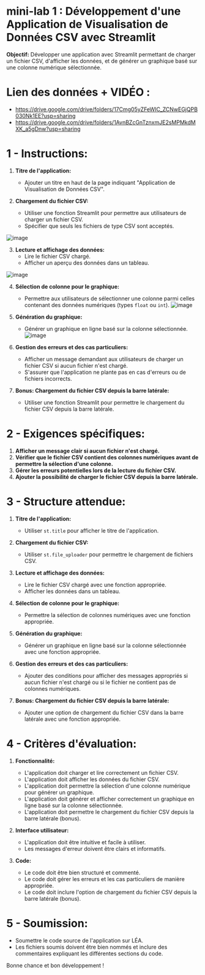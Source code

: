 # mini-lab 1 : Développement d'une Application de Visualisation de Données CSV avec Streamlit

**Objectif:** Développer une application avec Streamlit permettant de charger un fichier CSV, d'afficher les données, et de générer un graphique basé sur une colonne numérique sélectionnée.

# Lien des données + VIDÉO : 
- https://drive.google.com/drive/folders/17Cmg05yZFeWIC_ZCNwEGjQPB030Nk1EE?usp=sharing
- https://drive.google.com/drive/folders/1AvnBZcGnTznxmJE2sMPMkdMXK_a5gDnw?usp=sharing

# 1 - Instructions:

1. **Titre de l'application:**
   - Ajouter un titre en haut de la page indiquant "Application de Visualisation de Données CSV".

2. **Chargement du fichier CSV:**
   - Utiliser une fonction Streamlit pour permettre aux utilisateurs de charger un fichier CSV.
   - Spécifier que seuls les fichiers de type CSV sont acceptés.

![image](https://github.com/hrhouma/begining_IA_part1/assets/10111526/de4d848a-0fbd-4410-9f38-fe125421db67)


3. **Lecture et affichage des données:**
   - Lire le fichier CSV chargé.
   - Afficher un aperçu des données dans un tableau.

![image](https://github.com/hrhouma/begining_IA_part1/assets/10111526/f365ee79-7af8-4ecb-b976-b0104deb1564)

4. **Sélection de colonne pour le graphique:**
   - Permettre aux utilisateurs de sélectionner une colonne parmi celles contenant des données numériques (types `float` ou `int`).
![image](https://github.com/hrhouma/begining_IA_part1/assets/10111526/5dbb6271-e52b-4e68-b666-8e300f897b97)


5. **Génération du graphique:**
   - Générer un graphique en ligne basé sur la colonne sélectionnée.
![image](https://github.com/hrhouma/begining_IA_part1/assets/10111526/d5972913-0f0e-4d4c-9217-7a272e9116be)


6. **Gestion des erreurs et des cas particuliers:**
   - Afficher un message demandant aux utilisateurs de charger un fichier CSV si aucun fichier n'est chargé.
   - S'assurer que l'application ne plante pas en cas d'erreurs ou de fichiers incorrects.

7. **Bonus: Chargement du fichier CSV depuis la barre latérale:**
   - Utiliser une fonction Streamlit pour permettre le chargement du fichier CSV depuis la barre latérale.

# 2 - Exigences spécifiques:

1. **Afficher un message clair si aucun fichier n'est chargé.**
2. **Vérifier que le fichier CSV contient des colonnes numériques avant de permettre la sélection d'une colonne.**
3. **Gérer les erreurs potentielles lors de la lecture du fichier CSV.**
4. **Ajouter la possibilité de charger le fichier CSV depuis la barre latérale.**

# 3 - Structure attendue:

1. **Titre de l'application:**
   - Utiliser `st.title` pour afficher le titre de l'application.

2. **Chargement du fichier CSV:**
   - Utiliser `st.file_uploader` pour permettre le chargement de fichiers CSV.

3. **Lecture et affichage des données:**
   - Lire le fichier CSV chargé avec une fonction appropriée.
   - Afficher les données dans un tableau.

4. **Sélection de colonne pour le graphique:**
   - Permettre la sélection de colonnes numériques avec une fonction appropriée.

5. **Génération du graphique:**
   - Générer un graphique en ligne basé sur la colonne sélectionnée avec une fonction appropriée.

6. **Gestion des erreurs et des cas particuliers:**
   - Ajouter des conditions pour afficher des messages appropriés si aucun fichier n'est chargé ou si le fichier ne contient pas de colonnes numériques.

7. **Bonus: Chargement du fichier CSV depuis la barre latérale:**
   - Ajouter une option de chargement du fichier CSV dans la barre latérale avec une fonction appropriée.

# 4 - Critères d'évaluation:

1. **Fonctionnalité:**
   - L'application doit charger et lire correctement un fichier CSV.
   - L'application doit afficher les données du fichier CSV.
   - L'application doit permettre la sélection d'une colonne numérique pour générer un graphique.
   - L'application doit générer et afficher correctement un graphique en ligne basé sur la colonne sélectionnée.
   - L'application doit permettre le chargement du fichier CSV depuis la barre latérale (bonus).

2. **Interface utilisateur:**
   - L'application doit être intuitive et facile à utiliser.
   - Les messages d'erreur doivent être clairs et informatifs.

3. **Code:**
   - Le code doit être bien structuré et commenté.
   - Le code doit gérer les erreurs et les cas particuliers de manière appropriée.
   - Le code doit inclure l'option de chargement du fichier CSV depuis la barre latérale (bonus).

# 5 - Soumission:

- Soumettre le code source de l'application sur LÉA.
- Les fichiers soumis doivent être bien nommés et inclure des commentaires expliquant les différentes sections du code.

Bonne chance et bon développement !

